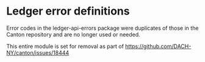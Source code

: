 # Ledger error definitions

Error codes in the ledger-api-errors package were duplicates of those in the Canton repository and are no longer
used or needed.

This entire module is set for removal as part of https://github.com/DACH-NY/canton/issues/18444
